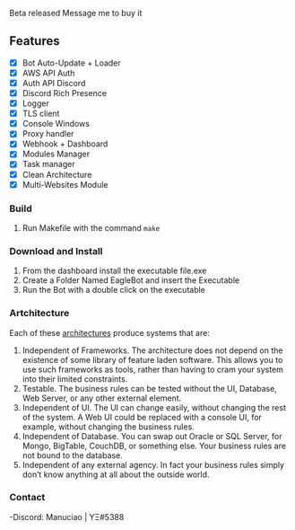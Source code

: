 Beta released Message me to buy it
## Features

- [x] Bot Auto-Update + Loader
- [x] AWS API Auth
- [x] Auth API Discord
- [x] Discord Rich Presence
- [x] Logger
- [x] TLS client
- [x] Console Windows
- [x] Proxy handler
- [x] Webhook + Dashboard
- [x] Modules Manager
- [x] Task manager
- [x] Clean Architecture
- [x] Multi-Websites Module

### Build

1.  Run Makefile with the command `make`

### Download and Install

1.  From the dashboard install the executable file.exe
2.  Create a Folder Named EagleBot and insert the Executable
3.  Run the Bot with a double click on the executable

### Artchitecture

Each of these [architectures](https://blog.cleancoder.com/uncle-bob/2012/08/13/the-clean-architecture.html) produce systems that are:

1. Independent of Frameworks. The architecture does not depend on the existence of some library of feature laden software. This allows you to use such frameworks as tools, rather than having to cram your system into their limited constraints.
2. Testable. The business rules can be tested without the UI, Database, Web Server, or any other external element.
3. Independent of UI. The UI can change easily, without changing the rest of the system. A Web UI could be replaced with a console UI, for example, without changing the business rules.
4. Independent of Database. You can swap out Oracle or SQL Server, for Mongo, BigTable, CouchDB, or something else. Your business rules are not bound to the database.
5. Independent of any external agency. In fact your business rules simply don’t know anything at all about the outside world.

### Contact

-Discord: Manuciao | YΞ#5388
